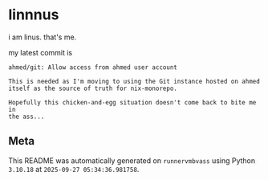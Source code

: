 # linnnus

i am linus. that's me.

my latest commit is

```
ahmed/git: Allow access from ahmed user account

This is needed as I'm moving to using the Git instance hosted on ahmed
itself as the source of truth for nix-monorepo.

Hopefully this chicken-and-egg situation doesn't come back to bite me in
the ass...
```

## Meta

This README was automatically generated on `runnervmbvass` using Python
`3.10.18` at `2025-09-27 05:34:36.981758`.
